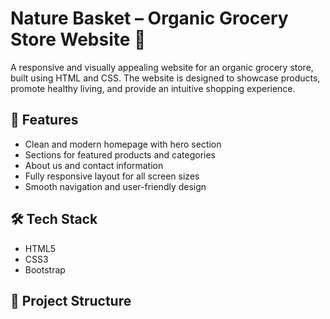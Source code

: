 # Nature Basket – Organic Grocery Store Website 🌿

A responsive and visually appealing website for an organic grocery store, built using HTML and CSS. The website is designed to showcase products, promote healthy living, and provide an intuitive shopping experience.

## 🌟 Features

- Clean and modern homepage with hero section
- Sections for featured products and categories
- About us and contact information
- Fully responsive layout for all screen sizes
- Smooth navigation and user-friendly design

## 🛠️ Tech Stack

- HTML5
- CSS3
-  Bootstrap 

## 📁 Project Structure

